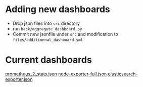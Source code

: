 # Adding new dashboards

- Drop json files into `src` directory
- run `hack/aggregate_dashboard.py`
- Commit new jsonfile under `src` and modification to `files/additionnal_dashboard.yml`

# Current dashboards

[prometheus_2_stats.json](https://github.com/grafana/grafana/blob/master/public/app/plugins/datasource/prometheus/dashboards/prometheus_2_stats.json)
[node-exporter-full.json](https://github.com/rfrail3/grafana-dashboards/blob/master/prometheus/node-exporter-full.json)
[elasticsearch-exporter.json](https://github.com/justwatchcom/elasticsearch_exporter/blob/master/examples/grafana/dashboard.json)
